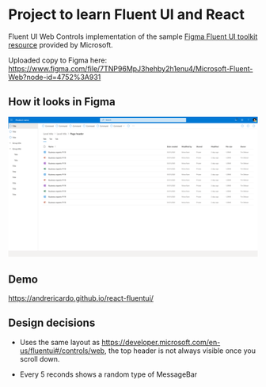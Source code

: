 # Project to learn Fluent UI and React

Fluent UI Web Controls implementation of the sample [Figma Fluent UI toolkit resource](https://developer.microsoft.com/en-us/fluentui#/resources) provided by Microsoft.

Uploaded copy to Figma here:
https://www.figma.com/file/7TNP96MpJ3hehby2h1enu4/Microsoft-Fluent-Web?node-id=4752%3A931

## How it looks in Figma

![](images/figma-example-4.png)

## Demo

https://andrericardo.github.io/react-fluentui/

## Design decisions

- Uses the same layout as https://developer.microsoft.com/en-us/fluentui#/controls/web,
  the top header is not always visible once you scroll down.

- Every 5 reconds shows a random type of MessageBar
